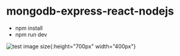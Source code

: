 # mongodb-express-react-nodejs

- npm install
- npm run dev

![test image size](/img/post-bg-2015.jpg){:height="700px" width="400px"}
